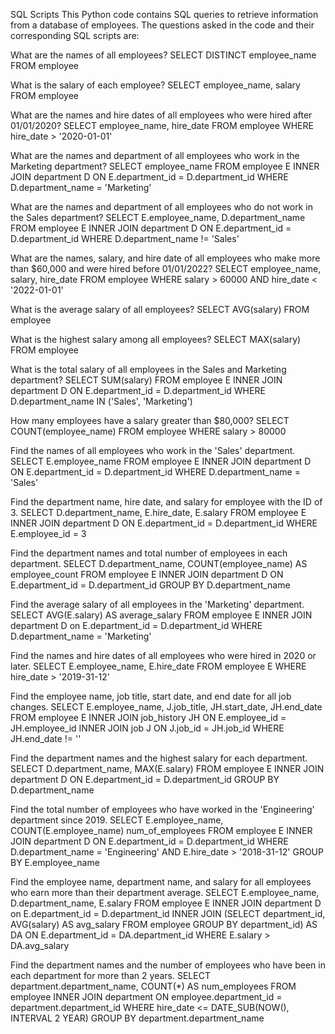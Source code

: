 SQL Scripts
This Python code contains SQL queries to retrieve information from a database of employees. The questions asked in the code and their corresponding SQL scripts are:

What are the names of all employees?
SELECT DISTINCT employee_name FROM employee

What is the salary of each employee?
SELECT employee_name, salary FROM employee

What are the names and hire dates of all employees who were hired after 01/01/2020?
SELECT employee_name, hire_date FROM employee WHERE hire_date > '2020-01-01'

What are the names and department of all employees who work in the Marketing department?
SELECT employee_name FROM employee E INNER JOIN department D ON E.department_id = D.department_id WHERE D.department_name = 'Marketing'

What are the names and department of all employees who do not work in the Sales department?
SELECT E.employee_name, D.department_name FROM employee E INNER JOIN department D ON E.department_id = D.department_id WHERE D.department_name != 'Sales'

What are the names, salary, and hire date of all employees who make more than $60,000 and were hired before 01/01/2022?
SELECT employee_name, salary, hire_date FROM employee WHERE salary > 60000 AND hire_date < '2022-01-01'

What is the average salary of all employees?
SELECT AVG(salary) FROM employee

What is the highest salary among all employees?
SELECT MAX(salary) FROM employee

What is the total salary of all employees in the Sales and Marketing department?
SELECT SUM(salary) FROM employee E INNER JOIN department D ON E.department_id = D.department_id WHERE D.department_name IN ('Sales', 'Marketing')

How many employees have a salary greater than $80,000?
SELECT COUNT(employee_name) FROM employee WHERE salary > 80000

Find the names of all employees who work in the 'Sales' department.
SELECT E.employee_name FROM employee E INNER JOIN department D ON E.department_id = D.department_id WHERE D.department_name = 'Sales'

Find the department name, hire date, and salary for employee with the ID of 3.
SELECT D.department_name, E.hire_date, E.salary FROM employee E INNER JOIN department D ON E.department_id = D.department_id WHERE E.employee_id = 3

Find the department names and total number of employees in each department.
SELECT D.department_name, COUNT(employee_name) AS employee_count FROM employee E INNER JOIN department D ON E.department_id = D.department_id GROUP BY D.department_name

Find the average salary of all employees in the 'Marketing' department.
SELECT AVG(E.salary) AS average_salary FROM employee E INNER JOIN department D on E.department_id = D.department_id WHERE D.department_name = 'Marketing'

Find the names and hire dates of all employees who were hired in 2020 or later.
SELECT E.employee_name, E.hire_date FROM employee E WHERE hire_date > '2019-31-12'

Find the employee name, job title, start date, and end date for all job changes.
SELECT E.employee_name, J.job_title, JH.start_date, JH.end_date FROM employee E INNER JOIN job_history JH ON E.employee_id = JH.employee_id INNER JOIN job J ON J.job_id = JH.job_id WHERE JH.end_date != ''

Find the department names and the highest salary for each department.
SELECT D.department_name, MAX(E.salary) FROM employee E INNER JOIN department D ON E.department_id = D.department_id GROUP BY D.department_name

Find the total number of employees who have worked in the 'Engineering' department since 2019.
SELECT E.employee_name, COUNT(E.employee_name) num_of_employees FROM employee E INNER JOIN department D ON E.department_id = D.department_id WHERE D.department_name = 'Engineering' AND E.hire_date > '2018-31-12' GROUP BY E.employee_name

Find the employee name, department name, and salary for all employees who earn more than their department average.
SELECT E.employee_name, D.department_name, E.salary FROM employee E INNER JOIN department D on E.department_id = D.department_id INNER JOIN (SELECT department_id, AVG(salary) AS avg_salary FROM employee GROUP BY department_id) AS DA ON E.department_id = DA.department_id WHERE E.salary > DA.avg_salary

Find the department names and the number of employees who have been in each department for more than 2 years.
SELECT department.department_name, COUNT(*) AS num_employees FROM employee INNER JOIN department ON employee.department_id = department.department_id WHERE hire_date <= DATE_SUB(NOW(), INTERVAL 2 YEAR) GROUP BY department.department_name







